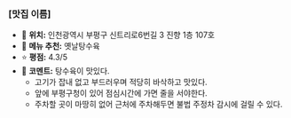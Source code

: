 ### [맛집 이름]
- 📍 **위치:** 인천광역시 부평구 신트리로6번길 3 진향 1층 107호
- 🍴 **메뉴 추천:** 옛날탕수육
- ⭐ **평점:** 4.3/5
- 💬 **코멘트:** 탕수육이 맛있다. 
  - 고기가 잡내 없고 부드러우며 적당히 바삭하고 맛있다. 
  - 앞에 부평구청이 있어 점심시간에 가면 줄을 서야한다. 
  - 주차할 곳이 마땅히 없어 근처에 주차해두면 불법 주정차 감시에 걸릴 수 있다.